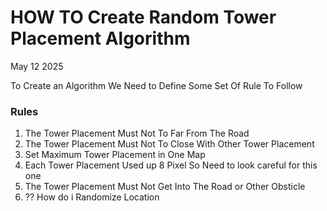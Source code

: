 # HOW TO Create Random Tower Placement Algorithm

May 12 2025

To Create an Algorithm We Need to Define Some Set Of Rule To Follow

### Rules

1. The Tower Placement Must Not To Far From The Road
2. The Tower Placement Must Not To Close With Other Tower Placement
3. Set Maximum Tower Placement in One Map
4. Each Tower Placement Used up 8 Pixel So Need to look careful for this one
5. The Tower Placement Must Not Get Into The Road or Other Obsticle
6. ?? How do i Randomize Location
